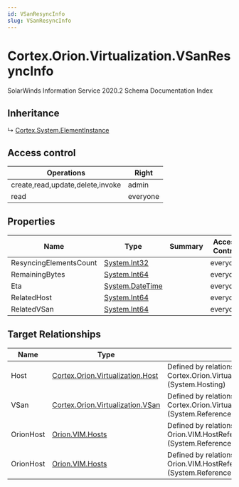 ```yaml
---
id: VSanResyncInfo
slug: VSanResyncInfo
---
```


# Cortex.Orion.Virtualization.VSanResyncInfo

SolarWinds Information Service 2020.2 Schema Documentation Index

## Inheritance

↳ [Cortex.System.ElementInstance](./../Cortex.System/ElementInstance)

## Access control

| Operations | Right |
| ------ | ------ |
| create,read,update,delete,invoke | admin |
| read | everyone |

## Properties

| Name | Type | Summary | Access Control |
| ------ | ------ | ------ | ------ |
| ResyncingElementsCount | [System.Int32](https://docs.microsoft.com/en-us/dotnet/api/system.int32) |  | everyone |
| RemainingBytes | [System.Int64](https://docs.microsoft.com/en-us/dotnet/api/system.int64) |  | everyone |
| Eta | [System.DateTime](https://docs.microsoft.com/en-us/dotnet/api/system.datetime) |  | everyone |
| RelatedHost | [System.Int64](https://docs.microsoft.com/en-us/dotnet/api/system.int64) |  | everyone |
| RelatedVSan | [System.Int64](https://docs.microsoft.com/en-us/dotnet/api/system.int64) |  | everyone |

## Target Relationships

| Name | Type | Notes |
| ------ | ------ | ------ |
| Host | [Cortex.Orion.Virtualization.Host](./../Cortex.Orion.Virtualization/Host) | Defined by relationship Cortex.Orion.Virtualization.HostToVSanResyncInfo (System.Hosting) |
| VSan | [Cortex.Orion.Virtualization.VSan](./../Cortex.Orion.Virtualization/VSan) | Defined by relationship Cortex.Orion.Virtualization.VSanToVSanResyncInfos (System.Reference) |
| OrionHost | [Orion.VIM.Hosts](./../Orion.VIM/Hosts) | Defined by relationship Orion.VIM.HostReferencesVSanResyncInfo (System.Reference) |
| OrionHost | [Orion.VIM.Hosts](./../Orion.VIM/Hosts) | Defined by relationship Orion.VIM.HostReferencesVSanResyncInfo (System.Reference) |

